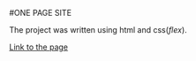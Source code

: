 #ONE PAGE SITE

The project was written using html and css(_flex_).

[Link to the page](https://kristina-isakovich.github.io/one-page-project/)

